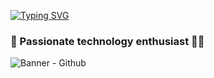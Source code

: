 [![Typing SVG](https://readme-typing-svg.demolab.com?font=Fira+Code&pause=1000&color=78F7ED&center=true&vCenter=true&random=false&width=500&height=60&lines=Hey%2C+there+%F0%9F%99%8B;Prasheelan+here....+😌;it's+great+to+meet+you!%F0%9F%98%8A)](https://git.io/typing-svg)

### 🤖 Passionate technology enthusiast 🚀👋

![Banner - Github](https://github.com/VPraseelan/VPraseelan/assets/88025612/4a2d4248-c369-4574-a298-76e34bf1c08a)

<!--
**VPraseelan/VPraseelan** is a ✨ _special_ ✨ repository because its `README.md` (this file) appears on your GitHub profile.

Here are some ideas to get you started:

- 🔭 I’m currently working on ...
- 🌱 I’m currently learning ...
- 👯 I’m looking to collaborate on ...
- 🤔 I’m looking for help with ...
- 💬 Ask me about ...
- 📫 How to reach me: ...
- 😄 Pronouns: ...
- ⚡ Fun fact: ...
-->
